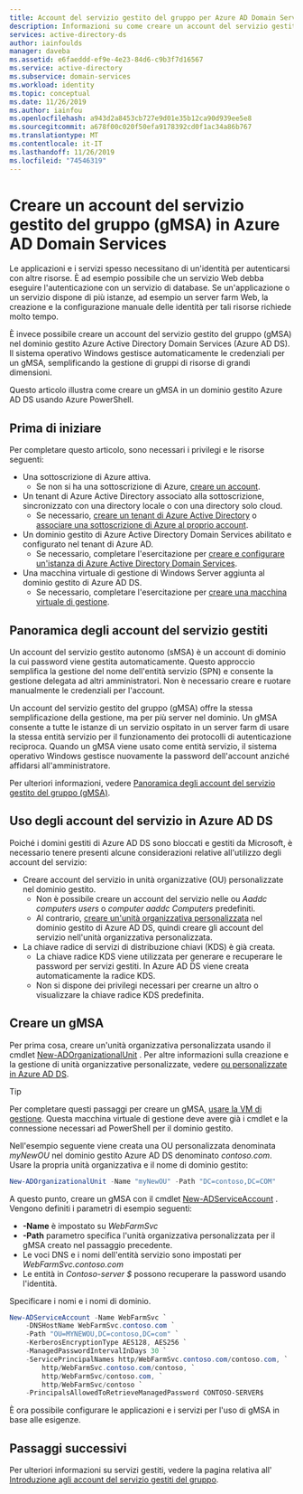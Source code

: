 ```yaml
---
title: Account del servizio gestito del gruppo per Azure AD Domain Services | Microsoft Docs
description: Informazioni su come creare un account del servizio gestito del gruppo (gMSA) per l'uso con Azure Active Directory Domain Services domini gestiti
services: active-directory-ds
author: iainfoulds
manager: daveba
ms.assetid: e6faeddd-ef9e-4e23-84d6-c9b3f7d16567
ms.service: active-directory
ms.subservice: domain-services
ms.workload: identity
ms.topic: conceptual
ms.date: 11/26/2019
ms.author: iainfou
ms.openlocfilehash: a943d2a8453cb727e9d01e35b12ca90d939ee5e8
ms.sourcegitcommit: a678f00c020f50efa9178392cd0f1ac34a86b767
ms.translationtype: MT
ms.contentlocale: it-IT
ms.lasthandoff: 11/26/2019
ms.locfileid: "74546319"
---
```

# <a name="create-a-group-managed-service-account-gmsa-in-azure-ad-domain-services"></a>Creare un account del servizio gestito del gruppo (gMSA) in Azure AD Domain Services

Le applicazioni e i servizi spesso necessitano di un'identità per autenticarsi con altre risorse. È ad esempio possibile che un servizio Web debba eseguire l'autenticazione con un servizio di database. Se un'applicazione o un servizio dispone di più istanze, ad esempio un server farm Web, la creazione e la configurazione manuale delle identità per tali risorse richiede molto tempo.

È invece possibile creare un account del servizio gestito del gruppo (gMSA) nel dominio gestito Azure Active Directory Domain Services (Azure AD DS). Il sistema operativo Windows gestisce automaticamente le credenziali per un gMSA, semplificando la gestione di gruppi di risorse di grandi dimensioni.

Questo articolo illustra come creare un gMSA in un dominio gestito Azure AD DS usando Azure PowerShell.

## <a name="before-you-begin"></a>Prima di iniziare

Per completare questo articolo, sono necessari i privilegi e le risorse seguenti:

* Una sottoscrizione di Azure attiva.
    * Se non si ha una sottoscrizione di Azure, [creare un account](https://azure.microsoft.com/free/?WT.mc_id=A261C142F).
* Un tenant di Azure Active Directory associato alla sottoscrizione, sincronizzato con una directory locale o con una directory solo cloud.
    * Se necessario, [creare un tenant di Azure Active Directory][create-azure-ad-tenant] o [associare una sottoscrizione di Azure al proprio account][associate-azure-ad-tenant].
* Un dominio gestito di Azure Active Directory Domain Services abilitato e configurato nel tenant di Azure AD.
    * Se necessario, completare l'esercitazione per [creare e configurare un'istanza di Azure Active Directory Domain Services][create-azure-ad-ds-instance].
* Una macchina virtuale di gestione di Windows Server aggiunta al dominio gestito di Azure AD DS.
    * Se necessario, completare l'esercitazione per [creare una macchina virtuale di gestione][tutorial-create-management-vm].

## <a name="managed-service-accounts-overview"></a>Panoramica degli account del servizio gestiti

Un account del servizio gestito autonomo (sMSA) è un account di dominio la cui password viene gestita automaticamente. Questo approccio semplifica la gestione del nome dell'entità servizio (SPN) e consente la gestione delegata ad altri amministratori. Non è necessario creare e ruotare manualmente le credenziali per l'account.

Un account del servizio gestito del gruppo (gMSA) offre la stessa semplificazione della gestione, ma per più server nel dominio. Un gMSA consente a tutte le istanze di un servizio ospitato in un server farm di usare la stessa entità servizio per il funzionamento dei protocolli di autenticazione reciproca. Quando un gMSA viene usato come entità servizio, il sistema operativo Windows gestisce nuovamente la password dell'account anziché affidarsi all'amministratore.

Per ulteriori informazioni, vedere [Panoramica degli account del servizio gestito del gruppo (gMSA)][gmsa-overview].

## <a name="using-service-accounts-in-azure-ad-ds"></a>Uso degli account del servizio in Azure AD DS

Poiché i domini gestiti di Azure AD DS sono bloccati e gestiti da Microsoft, è necessario tenere presenti alcune considerazioni relative all'utilizzo degli account del servizio:

* Creare account del servizio in unità organizzative (OU) personalizzate nel dominio gestito.
    * Non è possibile creare un account del servizio nelle ou *Aaddc computers users* o *computer aaddc Computers* predefiniti.
    * Al contrario, [creare un'unità organizzativa personalizzata][create-custom-ou] nel dominio gestito di Azure AD DS, quindi creare gli account del servizio nell'unità organizzativa personalizzata.
* La chiave radice di servizi di distribuzione chiavi (KDS) è già creata.
    * La chiave radice KDS viene utilizzata per generare e recuperare le password per servizi gestiti. In Azure AD DS viene creata automaticamente la radice KDS.
    * Non si dispone dei privilegi necessari per crearne un altro o visualizzare la chiave radice KDS predefinita.

## <a name="create-a-gmsa"></a>Creare un gMSA

Per prima cosa, creare un'unità organizzativa personalizzata usando il cmdlet [New-ADOrganizationalUnit][New-AdOrganizationalUnit] . Per altre informazioni sulla creazione e la gestione di unità organizzative personalizzate, vedere [ou personalizzate in Azure AD DS][create-custom-ou].

> [!TIP]
> Per completare questi passaggi per creare un gMSA, [usare la VM di gestione][tutorial-create-management-vm]. Questa macchina virtuale di gestione deve avere già i cmdlet e la connessione necessari ad PowerShell per il dominio gestito.

Nell'esempio seguente viene creata una OU personalizzata denominata *myNewOU* nel dominio gestito Azure AD DS denominato *contoso.com*. Usare la propria unità organizzativa e il nome di dominio gestito:

```powershell
New-ADOrganizationalUnit -Name "myNewOU" -Path "DC=contoso,DC=COM"
```

A questo punto, creare un gMSA con il cmdlet [New-ADServiceAccount][New-ADServiceAccount] . Vengono definiti i parametri di esempio seguenti:

* **-Name** è impostato su *WebFarmSvc*
* **-Path** parametro specifica l'unità organizzativa personalizzata per il gMSA creato nel passaggio precedente.
* Le voci DNS e i nomi dell'entità servizio sono impostati per *WebFarmSvc.contoso.com*
* Le entità in *Contoso-server $* possono recuperare la password usando l'identità.

Specificare i nomi e i nomi di dominio.

```powershell
New-ADServiceAccount -Name WebFarmSvc `
    -DNSHostName WebFarmSvc.contoso.com `
    -Path "OU=MYNEWOU,DC=contoso,DC=com" `
    -KerberosEncryptionType AES128, AES256 `
    -ManagedPasswordIntervalInDays 30 `
    -ServicePrincipalNames http/WebFarmSvc.contoso.com/contoso.com, `
        http/WebFarmSvc.contoso.com/contoso, `
        http/WebFarmSvc/contoso.com, `
        http/WebFarmSvc/contoso `
    -PrincipalsAllowedToRetrieveManagedPassword CONTOSO-SERVER$
```

È ora possibile configurare le applicazioni e i servizi per l'uso di gMSA in base alle esigenze.

## <a name="next-steps"></a>Passaggi successivi

Per ulteriori informazioni su servizi gestiti, vedere la pagina relativa all' [Introduzione agli account del servizio gestiti del gruppo][gmsa-start].

<!-- INTERNAL LINKS -->
[create-azure-ad-tenant]: ../active-directory/fundamentals/sign-up-organization.md
[associate-azure-ad-tenant]: ../active-directory/fundamentals/active-directory-how-subscriptions-associated-directory.md
[create-azure-ad-ds-instance]: tutorial-create-instance.md
[tutorial-create-management-vm]: tutorial-create-management-vm.md
[create-custom-ou]: create-ou.md

<!-- EXTERNAL LINKS -->
[New-ADOrganizationalUnit]: /powershell/module/addsadministration/New-AdOrganizationalUnit
[New-ADServiceAccount]: /powershell/module/addsadministration/New-AdServiceAccount
[gmsa-overview]: /windows-server/security/group-managed-service-accounts/group-managed-service-accounts-overview
[gmsa-start]: /windows-server/security/group-managed-service-accounts/getting-started-with-group-managed-service-accounts
